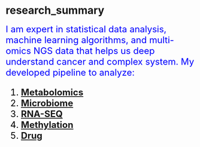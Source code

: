 # research_summary
<font color='blue' size='5'>I am expert in statistical data analysis, machine learning algorithms, 
and multi-omics NGS data that helps us deep understand cancer and complex system.
<font color='blue' size='5'>
My developed pipeline to analyze:
<font color='black' size='5'>
1. __[Metabolomics](https://pubs.acs.org/doi/full/10.1021/acs.jproteome.7b00595)__
2. __[Microbiome](https://pubs.acs.org/doi/full/10.1021/acs.jproteome.7b00595)__
3. __[RNA-SEQ](https://pubs.acs.org/doi/full/10.1021/acs.jproteome.7b00595)__
4. __[Methylation](https://pubs.acs.org/doi/full/10.1021/acs.jproteome.7b00595)__
5. __[Drug](https://pubs.acs.org/doi/full/10.1021/acs.jproteome.7b00595)__

